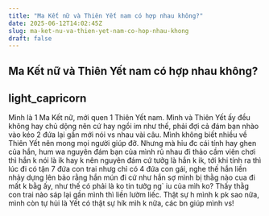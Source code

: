 ```yaml
---
title: "Ma Kết nữ và Thiên Yết nam có hợp nhau không?"
date: 2025-06-12T14:02:45Z
slug: ma-ket-nu-va-thien-yet-nam-co-hop-nhau-khong
draft: false
---
```


## Ma Kết nữ và Thiên Yết nam có hợp nhau không?

## light_capricorn

Mình là 1 Ma Kết nữ, mới quen 1 Thiên Yết nam. Mình và Thiên Yết ấy đều không hay chủ dộng nên cứ hay ngồi im như thế, phải đợi cả đám bạn nhào vào kéo 2 đứa lại gần mới nói vs nhau vài câu. Mình không biết nhiều về Thiên Yết nên mong mọi người giúp đỡ.
Nhưng mà hỉu đc cái tính hay ghen của hắn, hum wa nguyên đám bạn của mình rủ nhau đi thảo cầm viên chơi thì hắn k nói là ik hay k nên nguyên đám cứ tưởg là hắn k ik, tới khi tính ra thì lúc đi có tận 7 đứa con trai nhưg chỉ có 4 đứa con gái, nghe thế hắn liền nhảy dựng lên bảo rằng hắn mún đi cứ như hắn sợ mình bị thằg nào cua đi mất k bằg ấy, như thế có phải là ko tin tưởg ng` iu của mìh ko? Thấy thằg con trai nào sáp lại gần mình thì liền lườm liếc.
Thật sự h mình k pk sao nữa, mình còn tự hủi là Yết có thật sự hík mìh k nữa, các bn giúp mình vs!